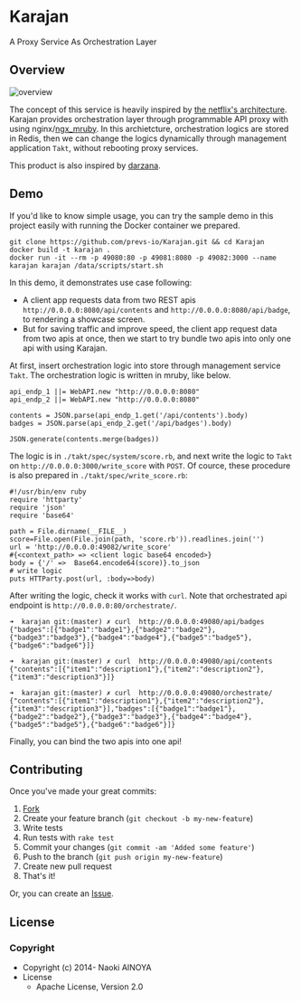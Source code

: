 Karajan
========

A Proxy Service As Orchestration Layer

Overview
---------

![overview]

The concept of this service is heavily inspired by [the netflix's architecture][netflix]. Karajan provides orchestration layer through programmable API proxy with using nginx/[ngx_mruby].
In this archietcture, orchestration logics are stored in Redis, then we can change the logics dynamically through management application `Takt`, without rebooting proxy services.

This product is also inspired by [darzana].

Demo
----------

If you'd like to know simple usage, you can try the sample demo  in this project easily with running the Docker container we prepared.

    git clone https://github.com/prevs-io/Karajan.git && cd Karajan
    docker build -t karajan .
    docker run -it --rm -p 49080:80 -p 49081:8080 -p 49082:3000 --name karajan karajan /data/scripts/start.sh

In this demo, it demonstrates use case following:

  - A client app requests data from two REST apis `http://0.0.0.0:8080/api/contents` and `http://0.0.0.0:8080/api/badge`, to rendering a showcase screen.
  - But for saving traffic and improve speed, the client app request data from two apis at once, then we start to try bundle two apis into only one api with using Karajan.

At first, insert orchestration logic into store through management service `Takt`. The orchestration logic is written in mruby, like below.

    api_endp_1 ||= WebAPI.new "http://0.0.0.0:8080"
    api_endp_2 ||= WebAPI.new "http://0.0.0.0:8080"

    contents = JSON.parse(api_endp_1.get('/api/contents').body)
    badges = JSON.parse(api_endp_2.get('/api/badges').body)

    JSON.generate(contents.merge(badges))

The logic is in `./takt/spec/system/score.rb`, and next write the logic to `Takt` on `http://0.0.0.0:3000/write_score` with `POST`. Of cource, these procedure is also prepared in `./takt/spec/write_score.rb`:

    #!/usr/bin/env ruby
    require 'httparty'
    require 'json'
    require 'base64'

    path = File.dirname(__FILE__)
    score=File.open(File.join(path, 'score.rb')).readlines.join('')
    url = 'http://0.0.0.0:49082/write_score'
    #{<context_path> => <client logic base64 encoded>}
    body = {'/' =>  Base64.encode64(score)}.to_json
    # write logic
    puts HTTParty.post(url, :body=>body)

After writing the logic, check it works with `curl`.
Note that orchestrated api endpoint is `http://0.0.0.0:80/orchestrate/`.

    ➜  karajan git:(master) ✗ curl  http://0.0.0.0:49080/api/badges
    {"badges":[{"badge1":"badge1"},{"badge2":"badge2"},{"badge3":"badge3"},{"badge4":"badge4"},{"badge5":"badge5"},{"badge6":"badge6"}]}

    ➜  karajan git:(master) ✗ curl  http://0.0.0.0:49080/api/contents
    {"contents":[{"item1":"description1"},{"item2":"description2"},{"item3":"description3"}]}

    ➜  karajan git:(master) ✗ curl  http://0.0.0.0:49080/orchestrate/
    {"contents":[{"item1":"description1"},{"item2":"description2"},{"item3":"description3"}],"badges":[{"badge1":"badge1"},{"badge2":"badge2"},{"badge3":"badge3"},{"badge4":"badge4"},{"badge5":"badge5"},{"badge6":"badge6"}]}

Finally, you can bind the two apis into one api!

## Contributing

Once you've made your great commits:

1. [Fork][fk]
2. Create your feature branch (``git checkout -b my-new-feature``)
3. Write tests
4. Run tests with ``rake test``
5. Commit your changes (``git commit -am 'Added some feature'``)
6. Push to the branch (``git push origin my-new-feature``)
7. Create new pull request
8. That's it!

Or, you can create an [Issue][is].

## License

### Copyright

* Copyright (c) 2014- Naoki AINOYA
* License
  * Apache License, Version 2.0

[is]: https://github.com/prevs-io/karajan/issues
[darzana]: https://github.com/kawasima/darzana
[ngx_mruby]: https://github.com/matsumoto-r/ngx_mruby/
[overview]: https://dl.dropboxusercontent.com/u/10177896/karajan-overview.png
[netflix]: http://techblog.netflix.com/2012/07/embracing-differences-inside-netflix.html
[fk]: http://help.github.com/forking/
